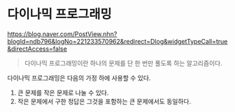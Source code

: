 # 다이나믹 프로그래밍
https://blog.naver.com/PostView.nhn?blogId=ndb796&logNo=221233570962&redirect=Dlog&widgetTypeCall=true&directAccess=false
>다이나믹 프로그래밍이란 하나의 문제를 단 한 번만 풀도록 하는 알고리즘이다.  

다이나믹 프로그래밍은 다음의 가정 하에 사용할 수 있다.
1. 큰 문제를 작은 문제로 나눌 수 있다.
2. 작은 문제에서 구한 정답은 그것을 포함하는 큰 문제에서도 동일하다.
